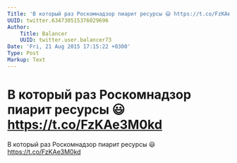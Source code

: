 ```yaml
---
Title: 'В который раз Роскомнадзор пиарит ресурсы 😃 https://t.co/FzKAe3M0kd'
UUID: twitter.634730515376029696
Author:
    Title: Balancer
    UUID: twitter.user.balancer73
Date: 'Fri, 21 Aug 2015 17:15:22 +0300'
Type: Post
Markup: Text
---
```


# В который раз Роскомнадзор пиарит ресурсы 😃 https://t.co/FzKAe3M0kd

В который раз Роскомнадзор пиарит ресурсы 😃
https://t.co/FzKAe3M0kd